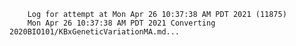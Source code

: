         Log for attempt at Mon Apr 26 10:37:38 AM PDT 2021 (11875)
        Mon Apr 26 10:37:38 AM PDT 2021 Converting 2020BIO101/KBxGeneticVariationMA.md...
